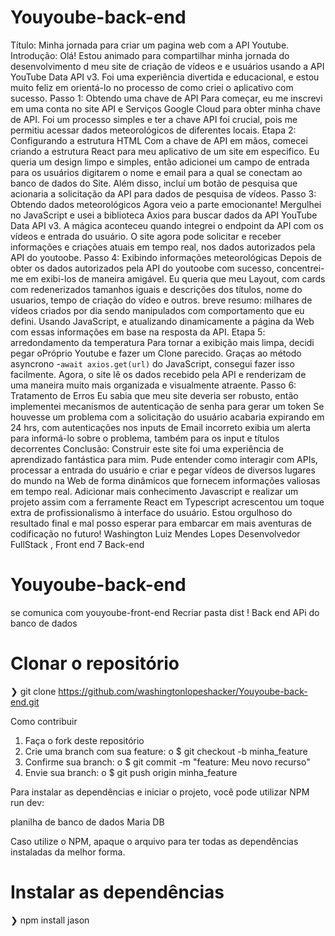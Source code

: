
# Youyoube-back-end
Título: 
Minha jornada para criar um pagina web com a API Youtube.
Introdução:
Olá! Estou animado para compartilhar minha jornada do desenvolvimento d meu site de criação de vídeos e e usuários  usando a API YouTube Data API v3. Foi uma experiência divertida e educacional, e estou muito feliz em orientá-lo no processo de como criei o aplicativo com sucesso.
Passo 1: Obtendo uma chave de API
Para começar, eu me inscrevi em uma conta no site API e Serviços Google Cloud para obter minha chave de API. Foi um processo simples e ter a chave API foi crucial, pois me permitiu acessar dados meteorológicos de diferentes locais.
Etapa 2: Configurando a estrutura HTML
Com a chave de API em mãos, comecei criando a estrutura React para meu aplicativo de um site em especifico. Eu queria um design limpo e simples, então adicionei um campo de entrada para os usuários digitarem o nome e email para a qual  se conectam ao banco de dados do Site. Além disso, incluí um botão de pesquisa que acionaria a solicitação da API para dados de pesquisa de vídeos.
Passo 3: Obtendo dados meteorológicos
Agora veio a parte emocionante! Mergulhei no JavaScript e usei a biblioteca Axios para buscar dados  da API YouTube Data API v3. A mágica aconteceu quando integrei o endpoint da API com os vídeos e entrada do usuário. O site agora pode solicitar e receber informações e criações atuais em tempo real, nos dados autorizados pela API do youtoobe.
Passo 4: Exibindo informações meteorológicas
Depois de obter os dados autorizados pela API do youtoobe com sucesso, concentrei-me em exibi-los de maneira amigável. Eu queria que meu Layout, com cards com redenerizados tamanhos iguais e descrições dos títulos, nome do usuarios, tempo de criação do vídeo e outros. breve resumo: milhares de vídeos criados por dia sendo manipulados com comportamento que eu defini. Usando JavaScript, e atualizando  dinamicamente a página da Web com essas informações em base na resposta da API.
Etapa 5: arredondamento da temperatura
Para tornar a exibição mais limpa, decidi pegar oPróprio Youtube e fazer um Clone parecido. Graças ao método asyncrono -`await axios.get(url)` do JavaScript, consegui fazer isso facilmente. Agora, o site lê os dados recebido pela API e renderizam  de uma maneira muito mais organizada e visualmente atraente.
Passo 6: Tratamento de Erros
Eu sabia que meu site deveria ser robusto, então implementei mecanismos de autenticação de senha  para gerar um token Se houvesse um problema com a solicitação do usuário acabaria expirando em 24 hrs,  com autenticações nos inputs de Email incorreto exibia um alerta para informá-lo sobre o problema, também para os input e títulos decorrentes
Conclusão:
Construir este site  foi uma experiência de aprendizado fantástica para mim. Pude entender como interagir com APIs, processar a entrada do usuário e criar e pegar vídeos de  diversos lugares do mundo na Web de forma dinâmicos que fornecem informações valiosas em tempo real. Adicionar mais conhecimento Javascript e realizar um projeto assim com a ferramente React em Typescript acrescentou um toque extra de profissionalismo à interface do usuário. Estou orgulhoso do resultado final e mal posso esperar para embarcar em mais aventuras de codificação no futuro!
Washington Luiz Mendes Lopes 
Desenvolvedor  FullStack , Front end 7 Back-end




# Youyoube-back-end
se comunica com youyoube-front-end
Recriar pasta dist !
Back end APi do banco de dados
# Clonar o repositório
  ❯ git clone https://github.com/washingtonlopeshacker/Youyoube-back-end.git

  Como contribuir
1.	Faça o fork deste repositório
2.	Crie uma branch com sua feature:
o	$ git checkout -b minha_feature
3.	Confirme sua branch:
o	$ git commit -m "feature: Meu novo recurso"
4.	Envie sua branch:
o	$ git push origin minha_feature

Para instalar as dependências e iniciar o projeto, você pode utilizar  NPM run dev:

planilha de banco de dados Maria DB

Caso utilize o NPM, apaque o arquivo  para ter todas as dependências instaladas da melhor forma.
  # Instalar as dependências
  ❯ npm install
  jason 



